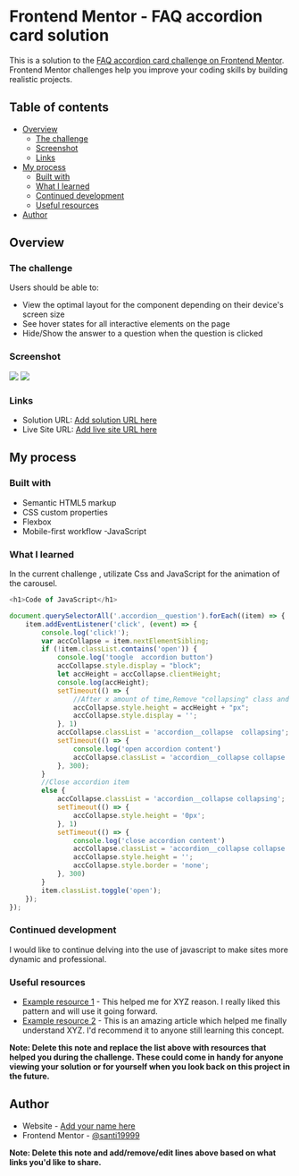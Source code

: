 # Frontend Mentor - FAQ accordion card solution

This is a solution to the [FAQ accordion card challenge on Frontend Mentor](https://www.frontendmentor.io/challenges/faq-accordion-card-XlyjD0Oam). Frontend Mentor challenges help you improve your coding skills by building realistic projects. 

## Table of contents

- [Overview](#overview)
  - [The challenge](#the-challenge)
  - [Screenshot](#screenshot)
  - [Links](#links)
- [My process](#my-process)
  - [Built with](#built-with)
  - [What I learned](#what-i-learned)
  - [Continued development](#continued-development)
  - [Useful resources](#useful-resources)
- [Author](#author)


## Overview

### The challenge

Users should be able to:

- View the optimal layout for the component depending on their device's screen size
- See hover states for all interactive elements on the page
- Hide/Show the answer to a question when the question is clicked

### Screenshot

![](/screenshot/desktop.png)
![](/screenshot/movil.png)



### Links

- Solution URL: [Add solution URL here](https://your-solution-url.com)
- Live Site URL: [Add live site URL here](https://faq-accordion-santi1999.netlify.app/)

## My process

### Built with

- Semantic HTML5 markup
- CSS custom properties
- Flexbox
- Mobile-first workflow
-JavaScript

### What I learned

In the current challenge , utilizate Css and JavaScript for the animation of the carousel. 

```js
<h1>Code of JavaScript</h1>
```
```js
document.querySelectorAll('.accordion__question').forEach((item) => {
    item.addEventListener('click', (event) => {
        console.log('click!');
        var accCollapse = item.nextElementSibling;
        if (!item.classList.contains('open')) {
            console.log('toogle  accordion button')
            accCollapse.style.display = "block";
            let accHeight = accCollapse.clientHeight;
            console.log(accHeight);
            setTimeout(() => {
                //After x amount of time,Remove "collapsing" class and add "collapse open" class
                accCollapse.style.height = accHeight + "px";
                accCollapse.style.display = '';
            }, 1)
            accCollapse.classList = 'accordion__collapse  collapsing';
            setTimeout(() => {
                console.log('open accordion content')
                accCollapse.classList = 'accordion__collapse collapse  open'
            }, 300);
        }
        //Close accordion item
        else {
            accCollapse.classList = 'accordion__collapse collapsing';
            setTimeout(() => {
                accCollapse.style.height = '0px';
            }, 1)
            setTimeout(() => {
                console.log('close accordion content')
                accCollapse.classList = 'accordion__collapse collapse '
                accCollapse.style.height = '';
                accCollapse.style.border = 'none';
            }, 300)
        }
        item.classList.toggle('open');
    });
});
```


### Continued development

I would like to continue delving into the use of javascript to make sites more dynamic and professional.

### Useful resources

- [Example resource 1](https://www.example.com) - This helped me for XYZ reason. I really liked this pattern and will use it going forward.
- [Example resource 2](https://www.example.com) - This is an amazing article which helped me finally understand XYZ. I'd recommend it to anyone still learning this concept.

**Note: Delete this note and replace the list above with resources that helped you during the challenge. These could come in handy for anyone viewing your solution or for yourself when you look back on this project in the future.**

## Author

- Website - [Add your name here](https://www.your-site.com)
- Frontend Mentor - [@santi19999](https://www.frontendmentor.io/profile/santi19999)

**Note: Delete this note and add/remove/edit lines above based on what links you'd like to share.**
